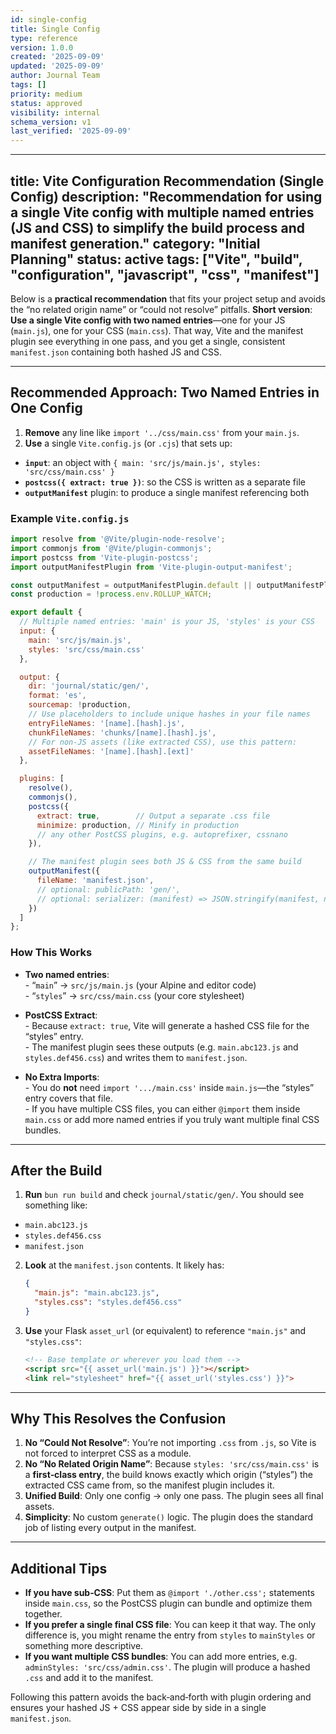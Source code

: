 ```yaml
---
id: single-config
title: Single Config
type: reference
version: 1.0.0
created: '2025-09-09'
updated: '2025-09-09'
author: Journal Team
tags: []
priority: medium
status: approved
visibility: internal
schema_version: v1
last_verified: '2025-09-09'
---
```


***

title: Vite Configuration Recommendation (Single Config)
description: "Recommendation for using a single Vite config with multiple named entries (JS and CSS) to simplify the build process and manifest generation."
category: "Initial Planning"
status: active
tags: \["Vite", "build", "configuration", "javascript", "css", "manifest"]
----------------------------------------------------------------------------

Below is a **practical recommendation** that fits your project setup and avoids the “no related origin name” or “could not resolve” pitfalls. **Short version**: **Use a single Vite config with two named entries**—one for your JS (`main.js`), one for your CSS (`main.css`). That way, Vite and the manifest plugin see everything in one pass, and you get a single, consistent `manifest.json` containing both hashed JS and CSS.

***

## Recommended Approach: Two Named Entries in One Config

1. **Remove** any line like `import '../css/main.css'` from your `main.js`.
2. **Use** a single `Vite.config.js` (or `.cjs`) that sets up:

- **`input`**: an object with `{ main: 'src/js/main.js', styles: 'src/css/main.css' }`
- **`postcss({ extract: true })`**: so the CSS is written as a separate file
- **`outputManifest`** plugin: to produce a single manifest referencing both

### Example `Vite.config.js`

```js
import resolve from '@Vite/plugin-node-resolve';
import commonjs from '@Vite/plugin-commonjs';
import postcss from 'Vite-plugin-postcss';
import outputManifestPlugin from 'Vite-plugin-output-manifest';

const outputManifest = outputManifestPlugin.default || outputManifestPlugin;
const production = !process.env.ROLLUP_WATCH;

export default {
  // Multiple named entries: 'main' is your JS, 'styles' is your CSS
  input: {
    main: 'src/js/main.js',
    styles: 'src/css/main.css'
  },

  output: {
    dir: 'journal/static/gen/',
    format: 'es',
    sourcemap: !production,
    // Use placeholders to include unique hashes in your file names
    entryFileNames: '[name].[hash].js',
    chunkFileNames: 'chunks/[name].[hash].js',
    // For non-JS assets (like extracted CSS), use this pattern:
    assetFileNames: '[name].[hash].[ext]'
  },

  plugins: [
    resolve(),
    commonjs(),
    postcss({
      extract: true,        // Output a separate .css file
      minimize: production, // Minify in production
      // any other PostCSS plugins, e.g. autoprefixer, cssnano
    }),

    // The manifest plugin sees both JS & CSS from the same build
    outputManifest({
      fileName: 'manifest.json',
      // optional: publicPath: 'gen/',
      // optional: serializer: (manifest) => JSON.stringify(manifest, null, 2)
    })
  ]
};
```

### How This Works

- **Two named entries**:\
  \- “`main`” -> `src/js/main.js` (your Alpine and editor code)\
  \- “`styles`” -> `src/css/main.css` (your core stylesheet)

- **PostCSS Extract**:\
  \- Because `extract: true`, Vite will generate a hashed CSS file for the “styles” entry.\
  \- The manifest plugin sees these outputs (e.g. `main.abc123.js` and `styles.def456.css`) and writes them to `manifest.json`.

- **No Extra Imports**:\
  \- You do **not** need `import '.../main.css'` inside `main.js`—the “styles” entry covers that file.\
  \- If you have multiple CSS files, you can either `@import` them inside `main.css` or add more named entries if you truly want multiple final CSS bundles.

***

## After the Build

1. **Run** `bun run build` and check `journal/static/gen/`. You should see something like:

- `main.abc123.js`
- `styles.def456.css`
- `manifest.json`

2. **Look** at the `manifest.json` contents. It likely has:
   ```json
   {
     "main.js": "main.abc123.js",
     "styles.css": "styles.def456.css"
   }
   ```

3. **Use** your Flask `asset_url` (or equivalent) to reference `"main.js"` and `"styles.css"`:
   ```html
   <!-- Base template or wherever you load them -->
   <script src="{{ asset_url('main.js') }}"></script>
   <link rel="stylesheet" href="{{ asset_url('styles.css') }}">
   ```

***

## Why This Resolves the Confusion

1. **No “Could Not Resolve”**: You’re not importing `.css` from `.js`, so Vite is not forced to interpret CSS as a module.
2. **No “No Related Origin Name”**: Because `styles: 'src/css/main.css'` is a **first‐class entry**, the build knows exactly which origin (“styles”) the extracted CSS came from, so the manifest plugin includes it.
3. **Unified Build**: Only one config → only one pass. The plugin sees all final assets.
4. **Simplicity**: No custom `generate()` logic. The plugin does the standard job of listing every output in the manifest.

***

## Additional Tips

- **If you have sub‐CSS**: Put them as `@import './other.css';` statements inside `main.css`, so the PostCSS plugin can bundle and optimize them together.
- **If you prefer a single final CSS file**: You can keep it that way. The only difference is, you might rename the entry from `styles` to `mainStyles` or something more descriptive.
- **If you want multiple CSS bundles**: You can add more entries, e.g. `adminStyles: 'src/css/admin.css'`. The plugin will produce a hashed `.css` and add it to the manifest.

Following this pattern avoids the back‐and‐forth with plugin ordering and ensures your hashed JS + CSS appear side by side in a single `manifest.json`.
